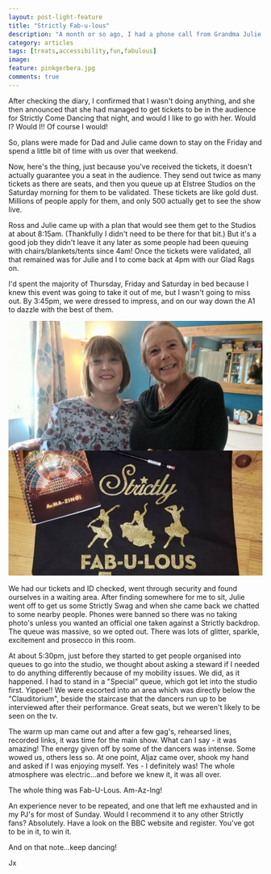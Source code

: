 ```yaml
---
layout: post-light-feature
title: "Strictly Fab-u-lous"
description: "A month or so ago, I had a phone call from Grandma Julie asking me what I was doing on Saturday 30th of September."
category: articles
tags: [treats,accessibility,fun,fabulous]
image:
feature: pinkgerbera.jpg
comments: true
---
```


After checking the diary, I confirmed that I wasn't doing anything, and she then announced that she had managed to get tickets to be in the audience for Strictly Come Dancing that night, and would I like to go with her.  Would I?  Would I!!  Of course I would!

So, plans were made for Dad and Julie came down to stay on the Friday and spend a little bit of time with us over that weekend.

Now, here's the thing, just because you've received the tickets, it doesn't actually guarantee you a seat in the audience.  They send out twice as many tickets as there are seats, and then you queue up at Elstree Studios on the Saturday morning for them to be validated.  These tickets are like gold dust.  Millions of people apply for them, and only 500 actually get to see the show live.

Ross and Julie came up with a plan that would see them get to the Studios at about 8:15am.  (Thankfully I didn't need to be there for that bit.)  But it's a good job they didn't leave it any later as some people had been queuing with chairs/blankets/tents since 4am!  Once the tickets were validated, all that remained was for Julie and I to come back at 4pm with our Glad Rags on.

I'd spent the majority of Thursday, Friday and Saturday in bed because I knew this event was going to take it out of me, but I wasn't going to miss out.  By 3:45pm, we were dressed to impress, and on our way down the A1 to dazzle with the best of them.

<p class="center">
<img src="/images/strictly.jpg" alt="Strictly"/>
</p>

We had our tickets and ID checked, went through security and found ourselves  in a waiting area.  After finding somewhere for me to sit, Julie went off to get us some Strictly Swag and when she came back we chatted to some nearby people.  Phones were banned so there was no taking photo's unless you wanted an official one taken against a Strictly backdrop.  The queue was massive, so we opted out.  There was lots of glitter, sparkle, excitement and prosecco in this room.

At about 5:30pm, just before they started to get people organised into queues to go into the studio, we thought about asking a steward if I needed to do anything differently because of my mobility issues.  We did, as it happened.  I had to stand in a "Special" queue, which got let into the studio first.   Yippee!! We were escorted into an area which was directly below the "Clauditorium", beside the staircase that the dancers run up to be interviewed after their performance.  Great seats, but we weren't likely to be seen on the tv.

The warm up man came out and after a few gag's, rehearsed lines, recorded links, it was time for the main show.  What can I say - it was amazing!  The energy given off by some of the dancers was intense.  Some wowed us, others less so.  At one point, Aljaz came over, shook my hand and asked if I was enjoying myself.  Yes - I definitely was! The whole atmosphere was electric...and before we knew it, it was all over.  

The whole thing was Fab-U-Lous.  Am-Az-Ing!

An experience never to be repeated, and one that left me exhausted and in my PJ's for most of Sunday.  Would I recommend it to any other Strictly fans?  Absolutely.  Have a look on the BBC website and register.  You've got to be in it, to win it.

And on that note...keep dancing!

Jx
